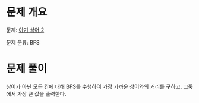 # 문제 개요

문제: [아기 상어 2](https://www.acmicpc.net/problem/17086)

문제 분류: BFS

# 문제 풀이

상어가 아닌 모든 칸에 대해 BFS를 수행하여 가장 가까운 상어와의 거리를 구하고, 그중에서 가장 큰 값을 출력한다.
